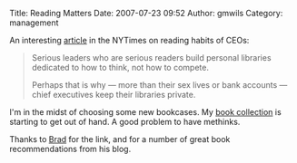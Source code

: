 Title: Reading Matters
Date: 2007-07-23 09:52
Author: gmwils
Category: management

An interesting [article][] in the NYTimes on reading habits of CEOs:

> Serious leaders who are serious readers build personal libraries
> dedicated to how to think, not how to compete.
>
> Perhaps that is why — more than their sex lives or bank accounts —
> chief executives keep their libraries private.

I'm in the midst of choosing some new bookcases. My [book collection][]
is starting to get out of hand. A good problem to have methinks.

Thanks to [Brad][] for the link, and for a number of great book
recommendations from his blog.

  [article]: http://www.nytimes.com/2007/07/21/business/21libraries.html?ex=1185681600&en=caab541e2182a66d&ei=5070&emc=eta1
  [book collection]: http://pseudofish.com/blog/books/
  [Brad]: http://www.feld.com/blog/archives/2007/07/harry_potter_fa.html

